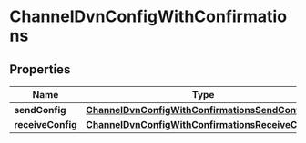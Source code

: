 

# ChannelDvnConfigWithConfirmations


## Properties

| Name | Type | Description | Notes |
|------------ | ------------- | ------------- | -------------|
|**sendConfig** | [**ChannelDvnConfigWithConfirmationsSendConfig**](ChannelDvnConfigWithConfirmationsSendConfig.md) |  |  [optional] |
|**receiveConfig** | [**ChannelDvnConfigWithConfirmationsReceiveConfig**](ChannelDvnConfigWithConfirmationsReceiveConfig.md) |  |  [optional] |



